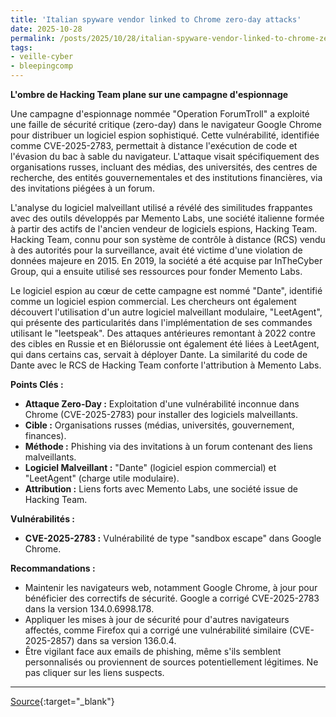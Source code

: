 ```yaml
---
title: 'Italian spyware vendor linked to Chrome zero-day attacks'
date: 2025-10-28
permalink: /posts/2025/10/28/italian-spyware-vendor-linked-to-chrome-zero-day-attacks/
tags:
- veille-cyber
- bleepingcomp
---
```

**L'ombre de Hacking Team plane sur une campagne d'espionnage**

Une campagne d'espionnage nommée "Operation ForumTroll" a exploité une faille de sécurité critique (zero-day) dans le navigateur Google Chrome pour distribuer un logiciel espion sophistiqué. Cette vulnérabilité, identifiée comme CVE-2025-2783, permettait à distance l'exécution de code et l'évasion du bac à sable du navigateur. L'attaque visait spécifiquement des organisations russes, incluant des médias, des universités, des centres de recherche, des entités gouvernementales et des institutions financières, via des invitations piégées à un forum.

L'analyse du logiciel malveillant utilisé a révélé des similitudes frappantes avec des outils développés par Memento Labs, une société italienne formée à partir des actifs de l'ancien vendeur de logiciels espions, Hacking Team. Hacking Team, connu pour son système de contrôle à distance (RCS) vendu à des autorités pour la surveillance, avait été victime d'une violation de données majeure en 2015. En 2019, la société a été acquise par InTheCyber Group, qui a ensuite utilisé ses ressources pour fonder Memento Labs.

Le logiciel espion au cœur de cette campagne est nommé "Dante", identifié comme un logiciel espion commercial. Les chercheurs ont également découvert l'utilisation d'un autre logiciel malveillant modulaire, "LeetAgent", qui présente des particularités dans l'implémentation de ses commandes utilisant le "leetspeak". Des attaques antérieures remontant à 2022 contre des cibles en Russie et en Biélorussie ont également été liées à LeetAgent, qui dans certains cas, servait à déployer Dante. La similarité du code de Dante avec le RCS de Hacking Team conforte l'attribution à Memento Labs.

**Points Clés :**

*   **Attaque Zero-Day :** Exploitation d'une vulnérabilité inconnue dans Chrome (CVE-2025-2783) pour installer des logiciels malveillants.
*   **Cible :** Organisations russes (médias, universités, gouvernement, finances).
*   **Méthode :** Phishing via des invitations à un forum contenant des liens malveillants.
*   **Logiciel Malveillant :** "Dante" (logiciel espion commercial) et "LeetAgent" (charge utile modulaire).
*   **Attribution :** Liens forts avec Memento Labs, une société issue de Hacking Team.

**Vulnérabilités :**

*   **CVE-2025-2783 :** Vulnérabilité de type "sandbox escape" dans Google Chrome.

**Recommandations :**

*   Maintenir les navigateurs web, notamment Google Chrome, à jour pour bénéficier des correctifs de sécurité. Google a corrigé CVE-2025-2783 dans la version 134.0.6998.178.
*   Appliquer les mises à jour de sécurité pour d'autres navigateurs affectés, comme Firefox qui a corrigé une vulnérabilité similaire (CVE-2025-2857) dans sa version 136.0.4.
*   Être vigilant face aux emails de phishing, même s'ils semblent personnalisés ou proviennent de sources potentiellement légitimes. Ne pas cliquer sur les liens suspects.

---
[Source](https://www.bleepingcomputer.com/news/security/italian-spyware-vendor-linked-to-chrome-zero-day-attacks/){:target="_blank"}
